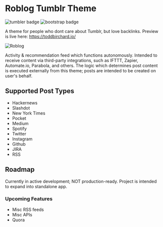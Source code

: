# Roblog Tumblr Theme

![tumbler badge](https://img.shields.io/badge/platform-Tumblr-lightgray.svg?longCache=true&style=flat-square&colorB=36465D&logo=Tumblr)
![bootstrap badge](https://img.shields.io/badge/bootstrap-4.1.0-green.svg?longCache=true&style=flat-square)

A theme for people who dont care about Tumblr, but love backlinks. Preview is live here: https://toddbirchard.io/

![Roblog](https://tumblr.nyc3.digitaloceanspaces.com/img/social/roblog.jpg)

Activity & recommendation feed which functions autonomously. Intended to receive content via third-party integrations,  such as IFTTT, Zapier, Automate.io, Parabola, and others. The logic which determines post content is executed externally from this theme; posts are intended to be created on user's behalf.

## Supported Post Types

* Hackernews
* Slashdot
* New York Times
* Pocket
* Medium
* Spotify
* Twitter
* Instagram
* Github
* JIRA
* RSS

## Roadmap

Currently in active development; NOT production-ready. Project is intended to expand into standalone app.

### Upcoming Features
* Misc RSS feeds
* Misc APIs
* Quora
